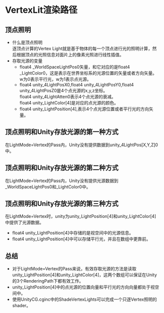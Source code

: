 # VertexLit渲染路径
## 顶点照明
* 什么是顶点照明  
逐顶点计算的Vertex Light就是基于物体的每一个顶点进行光的照明计算，然后根据顶点的光照信息对面片上的像素光照进行线性插值。
* 存取光源的变量
    * float4 _WorldSpaceLightPos0矢量，和它对应的是float4 _LightColor0，这是表示在世界坐标系的光源位置的矢量或者方向矢量。w为0表示平行光，w为1表示点光源。
    * float4 unity_4LightPosX0,float4 unity_4LightPosY0,float4 unity_4LightPosZ0是4个点光源的x,y,z坐标。  
    float4 unity_4LightAtten0表示4个点光源的衰减。  
    float4 unity_LightColor[4]是对应的点光源的颜色。
    * float4 unity_LightPosition[4],表示4个点光源位置或者平行光的方向矢量。
## 顶点照明和Unity存放光源的第一种方式
在LightMode=Vertex的Pass内，Unity没有提供数据到unity_4LightPos[X,Y,Z]0中。
## 顶点照明和Unity存放光源的第二种方式
在LightMode=Vertex的Pass内，Unity没有提供光源数据到_WorldSpaceLightPos0和_LightColor0中。
## 顶点照明和Unity存放光源的第三种方式
在LightMode=Vertex时，unity为unity_LightPosition[4]和unity_LightColor[4]中提供了光源数据。
* float4 unity_LightPosition[4]中存储的是视空间中的光源信息。
* float4 unity_LightPosition[4]中可以存储平行光，并且在数组中更靠前。
## 总结
* 对于LightMode=Vertex的Pass来说，有效存取光源的方法是读取unity_LightPosition[4]和unity_LightColor[4]，这两个数组可以保证在Unity的3个RenderingPath下都有效工作。  
* unity_LightPosition[4]中的点光源的位置向量和平行光的方向向量都处于视空间中。
* 使用UnityCG.cginc中的ShadeVertexLights可以完成一个只逐Vertex照明的shader。
